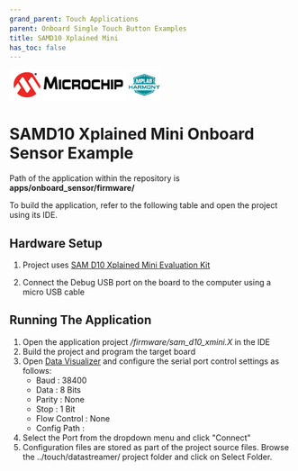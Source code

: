```yaml
---
grand_parent: Touch Applications
parent: Onboard Single Touch Button Examples
title: SAMD10 Xplained Mini
has_toc: false
---
```


![Microchip logo](../../../images/microchip_logo.png)
![Harmony logo small](../../../images/microchip_mplab_harmony_logo_small.png)

#  SAMD10 Xplained Mini Onboard Sensor Example

Path of the application within the repository is **apps/onboard_sensor/firmware/**

To build the application, refer to the following table and open the project using its IDE.

## Hardware Setup

1. Project uses [SAM D10 Xplained Mini Evaluation Kit](https://www.microchip.com/developmenttools/ProductDetails/ATSAMD10-Xmini)
   
2. Connect the Debug USB port on the board to the computer using a micro USB cable

## Running The Application

1. Open the application project */firmware/sam_d10_xmini.X* in the IDE
2. Build the project and program the target board
3. Open [Data Visualizer](https://microchipdeveloper.com/mplabx:datavisualizer) and configure the serial port control settings as follows:
    - Baud : 38400
    - Data : 8 Bits
    - Parity : None
    - Stop : 1 Bit
    - Flow Control : None
    - Config Path : 
4.    Select the Port from the dropdown menu and click "Connect"
5.    Configuration files are stored as part of the project source files. Browse the ../touch/datastreamer/ project folder and click on Select Folder.
